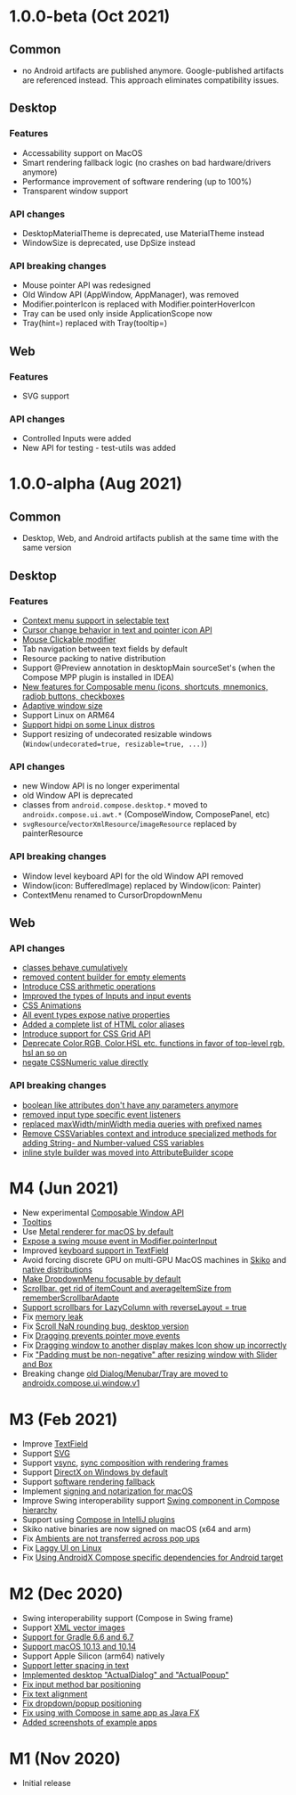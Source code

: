 # 1.0.0-beta (Oct 2021)
## Common
- no Android artifacts are published anymore. Google-published artifacts are referenced instead. This approach eliminates compatibility issues.

## Desktop

### Features
- Accessability support on MacOS
- Smart rendering fallback logic (no crashes on bad hardware/drivers anymore)
- Performance improvement of software rendering (up to 100%)
- Transparent window support 

### API changes
- DesktopMaterialTheme is deprecated, use MaterialTheme instead
- WindowSize is deprecated, use DpSize instead

### API breaking changes
- Mouse pointer API was redesigned 
- Old Window API (AppWindow, AppManager), was removed
- Modifier.pointerIcon is replaced with Modifier.pointerHoverIcon
- Tray can be used only inside ApplicationScope now
- Tray(hint=) replaced with Tray(tooltip=)

## Web

### Features
- SVG support

### API changes
- Controlled Inputs were added
- New API for testing - test-utils was added 

# 1.0.0-alpha (Aug 2021)
## Common
- Desktop, Web, and Android artifacts publish at the same time with the same version

## Desktop

### Features
- [Context menu support in selectable text](https://android-review.googlesource.com/c/platform/frameworks/support/+/1742314)
- [Cursor change behavior in text and pointer icon API](https://android-review.googlesource.com/c/platform/frameworks/support/+/1736714/12/compose/desktop/desktop/samples/src/jvmMain/kotlin/androidx/compose/desktop/examples/example1/Main.jvm.kt#357)
- [Mouse Clickable modifier](https://github.com/JetBrains/compose-jb/tree/master/tutorials/Mouse_Events#mouse-rightmiddle-clicks-and-keyboard-modifiers)
- Tab navigation between text fields by default
- Resource packing to native distribution
- Support @Preview annotation in desktopMain sourceSet's (when the Compose MPP plugin is installed in IDEA)
- [New features for Composable menu (icons, shortcuts, mnemonics, radiob buttons, checkboxes](https://github.com/JetBrains/compose-jb/tree/master/tutorials/Tray_Notifications_MenuBar_new#menubar)
- [Adaptive window size](https://github.com/JetBrains/compose-jb/blob/master/tutorials/Window_API_new/README.md#adaptive-window-size)
- Support Linux on ARM64
- [Support hidpi on some Linux distros](https://github.com/JetBrains/compose-jb/issues/188#issuecomment-891614869)
- Support resizing of undecorated resizable windows (`Window(undecorated=true, resizable=true, ...)`)

### API changes
- new Window API is no longer experimental
- old Window API is deprecated
- classes from `android.compose.desktop.*` moved to `androidx.compose.ui.awt.*` (ComposeWindow, ComposePanel, etc)
- `svgResource`/`vectorXmlResource`/`imageResource` replaced by painterResource

### API breaking changes
- Window level keyboard API for the old Window API removed
- Window(icon: BufferedImage) replaced by Window(icon: Painter)
- ContextMenu renamed to CursorDropdownMenu

## Web

### API changes
- [classes behave cumulatively](https://github.com/JetBrains/compose-jb/pull/690)
- [removed content builder for empty elements](https://github.com/JetBrains/compose-jb/issues/744)
- [Introduce CSS arithmetic operations](https://github.com/JetBrains/compose-jb/pull/761)
- [Improved the types of Inputs and input events](https://github.com/JetBrains/compose-jb/pull/799)
- [CSS Animations](https://github.com/JetBrains/compose-jb/pull/810)
- [All event types expose native properties](https://github.com/JetBrains/compose-jb/pull/887)
- [Added a complete list of HTML color aliases](https://github.com/JetBrains/compose-jb/issues/890)
- [Introduce support for CSS Grid API](https://github.com/JetBrains/compose-jb/issues/895)
- [Deprecate Color.RGB, Color.HSL etc. functions in favor of top-level rgb, hsl an so on](https://github.com/JetBrains/compose-jb/issues/902)
- [negate CSSNumeric value directly](https://github.com/JetBrains/compose-jb/issues/921)

### API breaking changes
- [boolean like attributes don't have any parameters anymore](https://github.com/JetBrains/compose-jb/pull/780)
- [removed input type specific event listeners](https://github.com/JetBrains/compose-jb/pull/861)
- [replaced maxWidth/minWidth media queries with prefixed names](https://github.com/JetBrains/compose-jb/issues/886)
- [Remove CSSVariables context and introduce specialized methods for adding String- and Number-valued CSS variables](https://github.com/JetBrains/compose-jb/issues/894)
- [inline style builder was moved into AttributeBuilder scope](https://github.com/JetBrains/compose-jb/pull/699)


# M4 (Jun 2021)
  * New experimental [Composable Window API](https://github.com/JetBrains/compose-jb/tree/master/tutorials/Window_API_new)
  * [Tooltips](https://github.com/JetBrains/compose-jb/tree/master/tutorials/Desktop_Components#tooltips)
  * Use [Metal renderer for macOS by default](https://github.com/JetBrains/skiko/pull/70)
  * [Expose a swing mouse event in Modifier.pointerInput](https://github.com/JetBrains/compose-jb/issues/129#issuecomment-784149646)
  * Improved [keyboard support in TextField](https://android-review.googlesource.com/c/platform/frameworks/support/+/1578803)
  * Avoid forcing discrete GPU on multi-GPU MacOS machines in [Skiko](https://github.com/JetBrains/skiko/pull/83) and [native distributions](https://github.com/JetBrains/compose-jb/issues/545)
  * [Make DropdownMenu focusable by default](https://github.com/JetBrains/compose-jb/issues/375)
  * [Scrollbar. get rid of itemCount and averageItemSize from rememberScrollbarAdapte](https://github.com/JetBrains/compose-jb/issues/181)
  * [Support scrollbars for LazyColumn with reverseLayout = true](https://github.com/JetBrains/compose-jb/issues/209)
  * Fix [memory leak](https://github.com/JetBrains/compose-jb/issues/538)
  * Fix [Scroll NaN rounding bug, desktop version](https://github.com/JetBrains/compose-jb/issues/304)
  * Fix [Dragging prevents pointer move events](https://github.com/JetBrains/compose-jb/issues/134)
  * Fix [Dragging window to another display makes Icon show up incorrectly](https://github.com/JetBrains/compose-jb/issues/677)
  * Fix ["Padding must be non-negative" after resizing window with Slider and Box](https://github.com/JetBrains/compose-jb/issues/367)
  * Breaking change [old Dialog/Menubar/Tray are moved to androidx.compose.ui.window.v1](https://android-review.googlesource.com/c/platform/frameworks/support/+/1685905)

# M3 (Feb 2021)
   * Improve [TextField](https://github.com/JetBrains/compose-jb/issues/277)
   * Support [SVG](https://github.com/JetBrains/compose-jb/tree/master/tutorials/Image_And_Icons_Manipulations#loading-svg-images)
   * Support [vsync](https://github.com/JetBrains/skiko/pull/44),  [sync composition with rendering frames](https://android-review.googlesource.com/c/platform/frameworks/support/+/1534675)
   * Support [DirectX on Windows by default](https://github.com/JetBrains/skiko/pull/63)
   * Support [software rendering fallback](https://github.com/JetBrains/skiko/pull/56)
   * Implement [signing and notarization for macOS](https://github.com/JetBrains/compose-jb/tree/master/tutorials/Signing_and_notarization_on_macOS)
   * Improve Swing interoperability support [Swing component in Compose hierarchy](https://github.com/JetBrains/compose-jb/tree/master/tutorials/Swing_Integration#adding-a-swing-component-to-cfd-composition-using-swingpanel)
   * Support using [Compose in IntelliJ plugins](https://github.com/JetBrains/compose-jb/tree/master/examples/intelliJPlugin)
   * Skiko native binaries are now signed on macOS (x64 and arm)
   * Fix [Ambients are not transferred across pop ups](https://github.com/JetBrains/compose-jb/issues/135)
   * Fix [Laggy UI on Linux](https://github.com/JetBrains/compose-jb/issues/23)
   * Fix [Using AndroidX Compose specific dependencies for Android target](https://github.com/JetBrains/compose-jb/issues/272)

# M2 (Dec 2020)
   * Swing interoperability support (Compose in Swing frame)
   * Support [XML vector images](https://developer.android.com/guide/topics/graphics/vector-drawable-resources)
   * [Support for Gradle 6.6 and 6.7](https://github.com/JetBrains/compose-jb/issues/66)
   * [Support macOS 10.13 and 10.14](https://github.com/JetBrains/compose-jb/issues/76)
   * Support Apple Silicon (arm64) natively
   * [Support letter spacing in text](https://github.com/JetBrains/compose-jb/issues/82)
   * [Implemented desktop "ActualDialog" and "ActualPopup"](https://github.com/JetBrains/compose-jb/issues/19)
   * [Fix input method bar positioning](https://github.com/JetBrains/compose-jb/issues/67)
   * [Fix text alignment](https://github.com/JetBrains/compose-jb/issues/92)
   * [Fix dropdown/popup positioning](https://github.com/JetBrains/compose-jb/issues/139)
   * [Fix using with Compose in same app as Java FX](https://github.com/JetBrains/compose-jb/issues/17)
   * [Added screenshots of example apps](https://github.com/JetBrains/compose-jb/issues/90)

# M1 (Nov 2020)
   * Initial release
